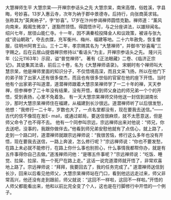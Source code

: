 大慧禅师生平
 大慧宗杲──开禅宗参话头之先  大慧宗杲，南宋高僧，俗姓溪，字县晦，号妙喜。13岁入惠云寺，次年为衲于郡中景德寺。后持行，向张商英求铭。张称其为“英爽衲子”，字“妙喜”。17岁在汴州参谒禅师圆悟克勤。禅师道：“薰风向南来，殿阁生微凉”，遂豁然领悟。得圆悟许可，与之分座讲法，以雄辩闻名。绍兴七年，居径山能仁寺。十一年，因不满秦桧投降金人和议政策，被诬与张九成“谤讪朝政”，夺去衣牒，充军衡州、梅州、福建等地。二十六年赦免，恢复僧服，往明州阿育王山。三十二年，孝宗赐其名为 “大慧禅师”，并御书“妙喜庵”三字赐之。后在云居山提倡禅宗修持以“看话头”为主，开禅宗参话头之先。 隆兴元年（公元1163年）示寂，谥“普觉禅师”。  著有《正法眼藏》二卷、《临济正宗记》。其徒集其法语，前后三十卷，名为《大慧禅师语录》。   宋朝时有个禅师叫大慧宗杲，他是禅师里面的知识分子，不仅悟境高深，而且文采飞扬，所以在他门下的弟子除了出家人还有很多俊杰，而且也有很多世俗的官宦在他的座下开悟。当时他有个出家弟子叫道潜，道潜禅师跟着大慧宗杲禅师学了一二十年的禅，天天参禅，但参禅参了二十年没有结果，没有开悟，看到师父身边的师兄弟一个个的开悟，受到表扬，心里不免着急。  有一天大慧宗杲禅师交待他送一封信到湖南长沙，那时大慧宗杲禅师住在福建，从福建到长沙很远。道潜禅师听了以后很发愁，他想：“我修行一二十年，岁数也大了，一点名堂都没有，现在要我去送信。”——古代的信不像现在发E- mail，或通过邮局，要送信很麻烦，就不太愿意送，但是师父命令了也不得不去。 他有一个同参叫宗远，宗远禅师出来对他说：“师兄，你去送吧，没事的，我跟你做伴去。”他看到师兄弟安慰他就有了点信心，就上路了，走到一个路口时，道潜禅师就跟宗远禅师说：“我很苦恼，修行这么多年也没有开悟，现在要我去送信，一路上奔波，怎么修行呢？”宗远禅师说：“你也不要发愁，在路上未必就不能修行，在路上你什么事也别担心，什么事情我都帮你办，就是有五件事得你自己去做。”道浅禅师问他：“是哪五件事呢？”宗远禅师说：“吃饭、睡觉、拉屎、拉尿、拖一个死尸在路上走。” 这话一说完道潜师就开悟了，非常欢喜地上路了。宗远禅师说：“拜拜，我要回去了，我的任务完成了。”     道潜禅师送信到长沙，回来以后看见他师父，大慧宗杲禅师站在门口，看到他远远走过来，师父非常高兴，他还没有走到跟前，师父就说：“这回不一样啦，这回不一样啦。”开悟的人师父都能看出来，他和以前比完全变了个人，这也是在行脚修行中开悟的一个例子。  
